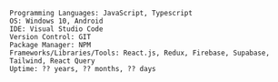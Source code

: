     Programming Languages: JavaScript, Typescript
    OS: Windows 10, Android
    IDE: Visual Studio Code
    Version Control: GIT
    Package Manager: NPM
    Frameworks/Libraries/Tools: React.js, Redux, Firebase, Supabase, Tailwind, React Query
    Uptime: ?? years, ?? months, ?? days 
    
